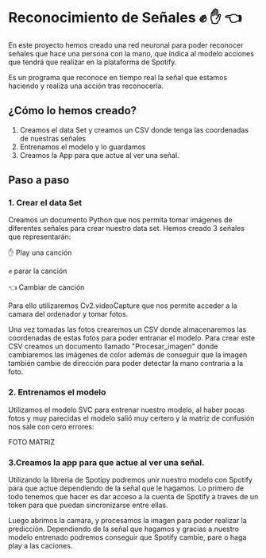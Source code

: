 
# Reconocimiento de Señales  ✊ ✋ 👈

En este proyecto hemos creado una red neuronal para poder reconocer señales que hace una persona con la mano, que indica al modelo acciones que tendrá que realizar en la plataforma de Spotify. 

Es un programa que reconoce en tiempo real la señal que estamos haciendo y realiza una acción tras reconocerla. 

## ¿Cómo lo hemos creado?  

1.  Creamos el data Set  y creamos un CSV donde tenga las coordenadas de nuestras señales 
2.  Entrenamos el modelo y lo guardamos
3.  Creamos la App para que actue al ver una señal. 

## Paso a paso


### 1. Crear el data Set

Creamos un documento Python que nos permita tomar imágenes de diferentes señales para crear nuestro data set. Hemos creado 3 señales que representarán: 

✋ Play una canción

✊ parar la canción

👈  Cambiar de canción

Para ello utilizaremos Cv2.videoCapture que nos permite acceder a la camara del ordenador y tomar fotos. 

Una vez tomadas las fotos crearemos un CSV donde almacenaremos las coordenadas de estas fotos para poder entranar el modelo. Para crear este CSV creamos un documento llamado "Procesar_imagen" donde cambiaremos las imágenes de color además de conseguir que la imagen también cambie de dirección para poder detectar la mano contraria a la foto. 


### 2. Entrenamos el modelo

Utilizamos el modelo SVC para entrenar nuestro modelo, al haber pocas fotos y muy parecidas el modelo salió muy certero y la matriz de confusión nos sale con cero errores: 

FOTO MATRIZ 


### 3.Creamos la app para que actue al ver una señal. 

Utilizando la libreria de Spotipy podremos unir nuestro modelo con Spotify para que actue dependiendo de la señal que le hagamos. Lo primero de todo tenemos que hacer es dar acceso a la cuenta de Spotify a traves de un token para que puedan sincronizarse entre ellas. 

Luego abrimos la camara, y procesamos la imagen para poder realizar la predicción. Dependiendo de la señal que hagamos y gracias a nuestro modelo entrenado podremos conseguir que Spotify cambie, pare o haga play a las caciones. 


